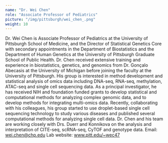 ```yaml
---
name: "Dr. Wei Chen"
role: "Associate Professor of Pediatrics"
picture: "/img/pittsburgh/wei_chen_.png"
weight: 10
---
```


Dr. Wei Chen is Associate Professor of Pediatrics at the University of Pittsburgh School of Medicine, and the Director of Statistical Genetics Core with secondary appointments in the Department of Biostatistics and the Department of Human Genetics at the University of Pittsburgh Graduate School of Public Health. Dr. Chen received extensive training and experience in biostatistics, genetics, and genomics from Dr. Gonçalo Abecasis at the University of Michigan before joining the faculty at the University of Pittsburgh. His group is interested in method development and statistical analysis of omics data including DNA-seq, RNA-seq, methylation, ATAC-seq and single cell sequencing data. As a principal investigator, he has received NIH and foundation funded grants to develop statistical and computational methods for analyzing complex genomic data, and to develop methods for integrating multi-omics data. Recently, collaborating with his colleagues, his group started to use droplet-based single cell sequencing technology to study various diseases and published several computational methods for analyzing single cell data. Dr. Chen and his team are working closely with Drs. Duerr and Konnikova on the analysis and interpretation of CITE-seq, scRNA-seq, CyTOF and genotype data.
Email: wei.chen@chp.edu
Lab website: www.pitt.edu/~wec47


